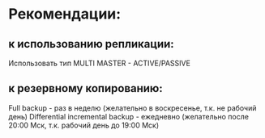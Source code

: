 # Рекомендации:

## к использованию репликации:
Использовать тип MULTI MASTER - ACTIVE/PASSIVE 

## к резервному копированию: 
Full backup - раз в неделю (желательно в воскресенье, т.к. не рабочий день)
Differential incremental backup - ежедневно (желательно после 20:00 Мск, т.к. рабочий день до 19:00 Мск)

